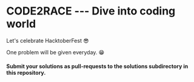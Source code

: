 # CODE2RACE --- Dive into coding world 
Let's celebrate HacktoberFest 😎

One problem will be given everyday. 😁
#### Submit your solutions as pull-requests to the solutions subdirectory in this repository. 

